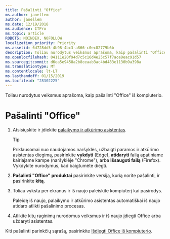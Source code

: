 ```yaml
---
title: Pašalinti "Office"
ms.author: janellem
author: janellem
ms.date: 12/19/2018
ms.audience: ITPro
ms.topic: article
ROBOTS: NOINDEX, NOFOLLOW
localization_priority: Priority
ms.assetid: 6d728dd5-4b98-4bc3-a866-c0ec82779b6b
description: Toliau nurodytus veiksmus aprašoma, kaip pašalinti "Office" iš kompiuterio.
ms.openlocfilehash: 04111e20f94d7c5c16d4e25c57f7ace9eac91d57
ms.sourcegitcommit: d6ea5e9458a2b8ceaab3ac4bd483e1130b9a398a
ms.translationtype: MT
ms.contentlocale: lt-LT
ms.lasthandoff: 01/15/2019
ms.locfileid: "28302225"
---
```

Toliau nurodytus veiksmus aprašoma, kaip pašalinti "Office" iš kompiuterio.
  
# <a name="uninstall-office"></a>Pašalinti "Office"

1. Atsisiųskite ir įdiekite [palaikymo ir atkūrimo asistentas](https://aka.ms/SARA-OfficeUninstall-Alchemy).
    
    > [!TIP]
    > Priklausomai nuo naudojamos naršyklės, užbaigti paramos ir atkūrimo asistentas diegimą, pasirinkite **vykdyti** (Edge), **atidaryti** failą apatiniame kairiajame kampe (naršyklėje "Chrome"), arba **Išsaugoti failą** (Firefox). Vykdykite nurodymus, kad baigtumėte diegti. 
  
2. **Pašalinti "Office" produktai** pasirinkite versiją, kurią norite pašalinti, ir pasirinkite **kitą**. 
    
3. Toliau vyksta per ekranus ir iš naujo paleiskite kompiuterį kai pasirodys.
    
    Paleidę iš naujo, palaikymo ir atkūrimo asistentas automatiškai iš naujo atidaro atlikti pašalinimo procesas.
    
4. Atlikite kitų raginimų nurodomus veiksmus ir iš naujo įdiegti Office arba uždaryti asistentas.
    
Kiti pašalinti parinkčių sąrašą, pasirinkite [Išdiegti Office iš kompiuterio](https://support.office.com/article/9dd49b83-264a-477a-8fcc-2fdf5dbf61d8?wt.mc_id=Alchemy_ClientDIA.aspx).
  


